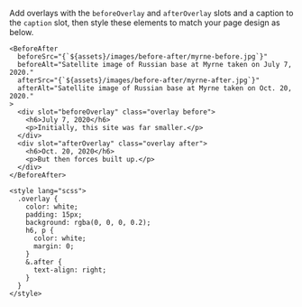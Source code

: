 Add overlays with the `beforeOverlay` and `afterOverlay` slots and a caption to the `caption` slot, then style these elements to match your page design as below.

```svelte
<BeforeAfter
  beforeSrc="{`${assets}/images/before-after/myrne-before.jpg`}"
  beforeAlt="Satellite image of Russian base at Myrne taken on July 7, 2020."
  afterSrc="{`${assets}/images/before-after/myrne-after.jpg`}"
  afterAlt="Satellite image of Russian base at Myrne taken on Oct. 20, 2020."
>
  <div slot="beforeOverlay" class="overlay before">
    <h6>July 7, 2020</h6>
    <p>Initially, this site was far smaller.</p>
  </div>
  <div slot="afterOverlay" class="overlay after">
    <h6>Oct. 20, 2020</h6>
    <p>But then forces built up.</p>
  </div>
</BeforeAfter>

<style lang="scss">
  .overlay {
    color: white;
    padding: 15px;
    background: rgba(0, 0, 0, 0.2);
    h6, p {
      color: white;
      margin: 0;
    }
    &.after {
      text-align: right;
    }
  }
</style>
```
